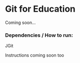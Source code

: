 # Git for Education
Coming soon...

### Dependencies / How to run:
JGit

Instructions coming soon too

